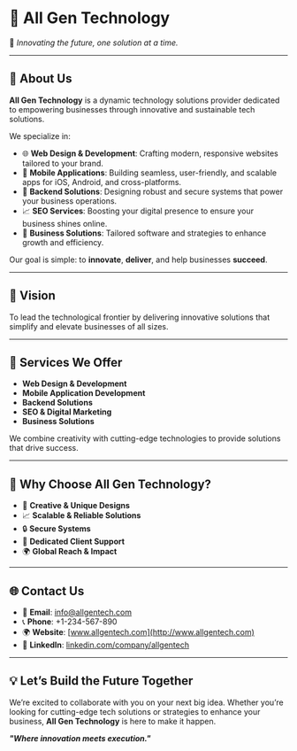# 🌟 All Gen Technology  

🚀 *Innovating the future, one solution at a time.*  

---

## 🏢 About Us  
**All Gen Technology** is a dynamic technology solutions provider dedicated to empowering businesses through innovative and sustainable tech solutions.  

We specialize in:  
- 🌐 **Web Design & Development**: Crafting modern, responsive websites tailored to your brand.  
- 📱 **Mobile Applications**: Building seamless, user-friendly, and scalable apps for iOS, Android, and cross-platforms.  
- 🔧 **Backend Solutions**: Designing robust and secure systems that power your business operations.  
- 📈 **SEO Services**: Boosting your digital presence to ensure your business shines online.  
- 💼 **Business Solutions**: Tailored software and strategies to enhance growth and efficiency.  

Our goal is simple: to **innovate**, **deliver**, and help businesses **succeed**.  

---

## 🚀 Vision  
To lead the technological frontier by delivering innovative solutions that simplify and elevate businesses of all sizes.  

---

## 💼 Services We Offer  
- **Web Design & Development**  
- **Mobile Application Development**  
- **Backend Solutions**  
- **SEO & Digital Marketing**  
- **Business Solutions**  

We combine creativity with cutting-edge technologies to provide solutions that drive success.  

---

## 🌟 Why Choose All Gen Technology?  
- 🎨 **Creative & Unique Designs**  
- 📈 **Scalable & Reliable Solutions**  
- 🔒 **Secure Systems**  
- 🤝 **Dedicated Client Support**  
- 🌍 **Global Reach & Impact**  

---

## 🌐 Contact Us  
- 📧 **Email**: [info@allgentech.com](mailto:info@allgentech.com)  
- 📞 **Phone**: +1-234-567-890  
- 🌍 **Website**: [www.allgentech.com](http://www.allgentech.com)  
- 🔗 **LinkedIn**: [linkedin.com/company/allgentech](https://linkedin.com/company/allgentech)  

---

## 💡 Let’s Build the Future Together  
We’re excited to collaborate with you on your next big idea. Whether you’re looking for cutting-edge tech solutions or strategies to enhance your business, **All Gen Technology** is here to make it happen.  

**_"Where innovation meets execution."_**
